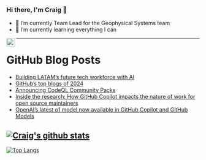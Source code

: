 ### Hi there, I'm Craig 👋

<!--
**CraigTeelFugro/CraigTeelFugro** is a ✨ _special_ ✨ repository because its `README.md` (this file) appears on your GitHub profile.

Here are some ideas to get you started:
-->

- 🔭 I’m currently Team Lead for the Geophysical Systems team
- 🌱 I’m currently learning everything I can

[<img align="left" alt="Craig Teel | LinkedIn" width="22px" src="https://cdn.jsdelivr.net/npm/simple-icons@v3/icons/linkedin.svg" />][linkedin]

---

# GitHub Blog Posts

<!-- BLOG-POST-LIST:START -->
- [Building LATAM’s future tech workforce with AI](https://github.blog/developer-skills/github-education/building-latams-future-tech-workforce-with-ai/)
- [GitHub’s top blogs of 2024](https://github.blog/developer-skills/githubs-top-blog-posts-of-2024/)
- [Announcing CodeQL Community Packs](https://github.blog/security/vulnerability-research/announcing-codeql-community-packs/)
- [Inside the research: How GitHub Copilot impacts the nature of work for open source maintainers](https://github.blog/news-insights/policy-news-and-insights/inside-the-research-github-copilot/)
- [OpenAI’s latest o1 model now available in GitHub Copilot and GitHub Models](https://github.blog/news-insights/openais-o1-model-available-in-copilot-chat-and-github-models/)
<!-- BLOG-POST-LIST:END -->

## [![Craig's github stats](https://github-readme-stats.vercel.app/api?username=craigteelfugro&show_icons=true&theme=radical)](https://github.com/anuraghazra/github-readme-stats)


[linkedin]: https://linkedin.com/in/craig-teel-b8786771
[![Top Langs](https://github-readme-stats.vercel.app/api/top-langs/?username=craigteelfugro&layout=compact)](https://github.com/anuraghazra/github-readme-stats)
